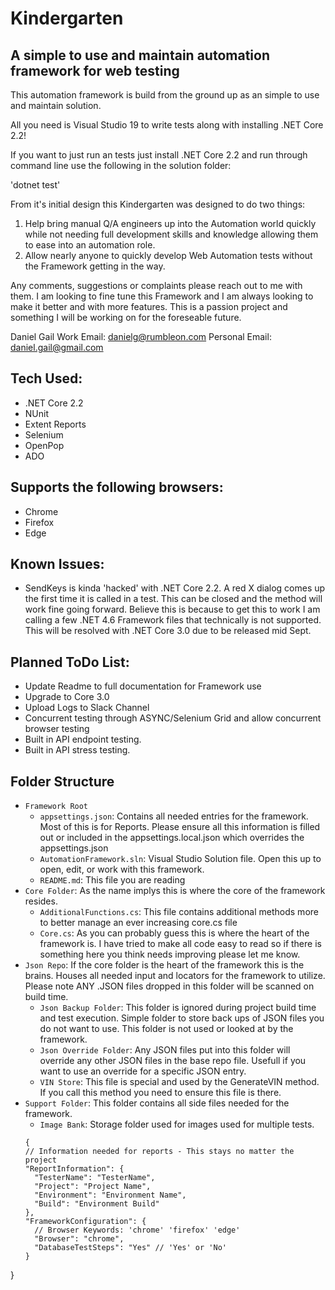 # Kindergarten

## A simple to use and maintain automation framework for web testing

This automation framework is build from the ground up as an simple to use and maintain solution. 

All you need is Visual Studio 19 to write tests along with installing .NET Core 2.2!

If you want to just run an tests just install .NET Core 2.2 and run through command line use the following in the solution folder:

'dotnet test'

From it's initial design this Kindergarten was designed to do two things:
1. Help bring manual Q/A engineers up into the Automation world quickly while not needing full development skills and knowledge allowing them to ease into an automation role. 
2. Allow nearly anyone to quickly develop Web Automation tests without the Framework getting in the way.

Any comments, suggestions or complaints please reach out to me with them. I am looking to fine tune this Framework and I am always looking to make it better and with more features. 
This is a passion project and something I will be working on for the foreseable future.

Daniel Gail
Work Email: danielg@rumbleon.com
Personal Email: daniel.gail@gmail.com

## Tech Used:
- .NET Core 2.2
- NUnit
- Extent Reports
- Selenium
- OpenPop
- ADO

## Supports the following browsers:
- Chrome
- Firefox
- Edge

## Known Issues:
- SendKeys is kinda 'hacked' with .NET Core 2.2. A red X dialog comes up the first time it is called in a test. This can be closed
	and the method will work fine going forward. Believe this is because to get this to work I am calling a few .NET 4.6 Framework 
	files that technically is not supported. This will be resolved with .NET Core 3.0 due to be released mid Sept. 

## Planned ToDo List:
- Update Readme to full documentation for Framework use
- Upgrade to Core 3.0
- Upload Logs to Slack Channel
- Concurrent testing through ASYNC/Selenium Grid and allow concurrent browser testing
- Built in API endpoint testing. 
- Built in API stress testing.

## Folder Structure 
- `Framework Root`
  - `appsettings.json`: Contains all needed entries for the framework. Most of this is for Reports. Please ensure all this information is filled out or included in the appsettings.local.json which overrides the appsettings.json
  - `AutomationFramework.sln`: Visual Studio Solution file. Open this up to open, edit, or work with this framework.
  - `README.md`: This file you are reading
- `Core Folder`: As the name implys this is where the core of the framework resides.
  - `AdditionalFunctions.cs`: This file contains additional methods more to better manage an ever increasing core.cs file
  - `Core.cs`: As you can probably guess this is where the heart of the framework is. I have tried to make all code easy to read so if there is something here you think needs improving please let me know. 
- `Json Repo`: If the core folder is the heart of the framework this is the brains. Houses all needed input and locators for the framework to utilize. Please note ANY .JSON files dropped in this folder will be scanned on build time. 
  - `Json Backup Folder`: This folder is ignored during project build time and test execution. Simple folder to store back ups of JSON files you do not want to use. This folder is not used or looked at by the framework.
  - `Json Override Folder`: Any JSON files put into this folder will override any other JSON files in the base repo file. Usefull if you want to use an override for a specific JSON entry.
  - `VIN Store`: This file is special and used by the GenerateVIN method. If you call this method you need to ensure this file is there. 
- `Support Folder`: This folder contains all side files needed for the framework. 
  - `Image Bank`: Storage folder used for images used for multiple tests.
  ```
  {
  // Information needed for reports - This stays no matter the project
  "ReportInformation": {
    "TesterName": "TesterName",
    "Project": "Project Name",
    "Environment": "Environment Name",
    "Build": "Environment Build"
  },
  "FrameworkConfiguration": {
    // Browser Keywords: 'chrome' 'firefox' 'edge'
    "Browser": "chrome",
    "DatabaseTestSteps": "Yes" // 'Yes' or 'No'
  }
}
```